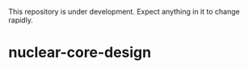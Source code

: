 This repository is under development. Expect anything in it to change rapidly.

# nuclear-core-design

